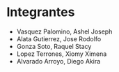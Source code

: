 # Integrantes

-   Vasquez Palomino, Ashel Joseph
-   Alata Gutierrez, Jose Rodolfo
-   Gonza Soto, Raquel Stacy
-   Lopez Terrones, Xiomy Ximena
-   Alvarado Arroyo, Diego Akira